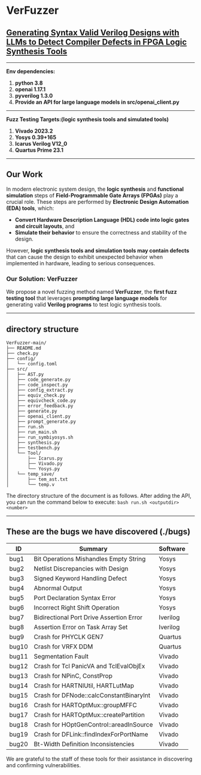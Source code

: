 # VerFuzzer
## [Generating Syntax Valid Verilog Designs with LLMs to Detect Compiler Defects in FPGA Logic Synthesis Tools](https://github.com/WeneneW/VerFuzzer)

***
**Env dependencies:**
1. **python 3.8**
2. **openai 1.17.1**
3. **pyverilog 1.3.0**
4. **Provide an API for large language models in src/openai_client.py**

***
**Fuzz Testing Targets:(logic synthesis tools and simulated tools)**
1. **Vivado 2023.2**
2. **Yosys 0.39+165**
3. **Icarus Verilog V12_0**
4. **Quartus Prime 23.1**
***

## Our Work

In modern electronic system design, the **logic synthesis** and **functional simulation** steps of **Field-Programmable Gate Arrays (FPGAs)** play a crucial role. These steps are performed by **Electronic Design Automation (EDA) tools**, which:

- **Convert Hardware Description Language (HDL) code into logic gates and circuit layouts**, and
- **Simulate their behavior** to ensure the correctness and stability of the design.

However, **logic synthesis tools and simulation tools may contain defects** that can cause the design to exhibit unexpected behavior when implemented in hardware, leading to serious consequences.

### Our Solution: **VerFuzzer**

We propose a novel fuzzing method named **VerFuzzer**, the **first fuzz testing tool** that leverages **prompting large language models** for generating valid **Verilog programs** to test logic synthesis tools.


***
## directory structure
```
VerFuzzer-main/
├── README.md
├── check.py
├── config/
│   └── config.toml
├── src/
│   ├── AST.py
│   ├── code_generate.py
│   ├── code_inspect.py
│   ├── config_extract.py
│   ├── equiv_check.py
│   ├── equivcheck_code.py
│   ├── error_feedback.py
│   ├── generate.py
│   ├── openai_client.py
│   ├── prompt_generate.py
│   ├── run.sh
│   ├── run_main.sh
│   ├── run_symbiyosys.sh
│   ├── synthesis.py
│   ├── testbench.py
│   └── Tool/
│       ├── Icarus.py
│       ├── Vivado.py
│       └── Yosys.py
│   └── temp_save/
│       ├── tem_ast.txt
│       └── temp.v
```

The directory structure of the document is as follows. After adding the API, you can run the command below to execute:
```bash run.sh <outputdir> <number>```
***
## These are the bugs we have discovered (./bugs)
| ID    | Summary                                                                     | Software |
|-------|-----------------------------------------------------------------------------|----------|
| bug1  | Bit Operations Mishandles Empty String                                      | Yosys    |
| bug2  | Netlist Discrepancies with Design                                           | Yosys    |
| bug3  | Signed Keyword Handling Defect                                              | Yosys    |
| bug4  | Abnormal Output                                                             | Yosys    |
| bug5  | Port Declaration Syntax Error                                               | Yosys    |
| bug6  | Incorrect Right Shift Operation                                             | Yosys    |
| bug7  | Bidirectional Port Drive Assertion Error                                    | Iverilog |
| bug8  | Assertion Error on Task Array Set                                           | Iverilog |
| bug9  | Crash for PHYCLK GEN7                                                       | Quartus  |
| bug10 | Crash for VRFX DDM                                                          | Quartus  |
| bug11 | Segmentation Fault                                                          | Vivado   |
| bug12 | Crash for Tcl PanicVA and TclEvalObjEx                                      | Vivado   |
| bug13 | Crash for NPinC, ConstProp                                                  | Vivado   |
| bug14 | Crash for HARTNlUtil, HARTLutMap                                            | Vivado   |
| bug15 | Crash for DFNode::calcConstantBinaryInt                                     | Vivado   |
| bug16 | Crash for HARTOptMux::groupMFFC                                             | Vivado   |
| bug17 | Crash for HARTOptMux::createPartition                                       | Vivado   |
| bug18 | Crash for HOptGenControl::areadInSource                                     | Vivado   |
| bug19 | Crash for DFLink::findIndexForPortName                                      | Vivado   |
| bug20 | Bt-Width Definition Inconsistencies                                         | Vivado   |

We are grateful to the staff of these tools for their assistance in discovering and confirming vulnerabilities.
